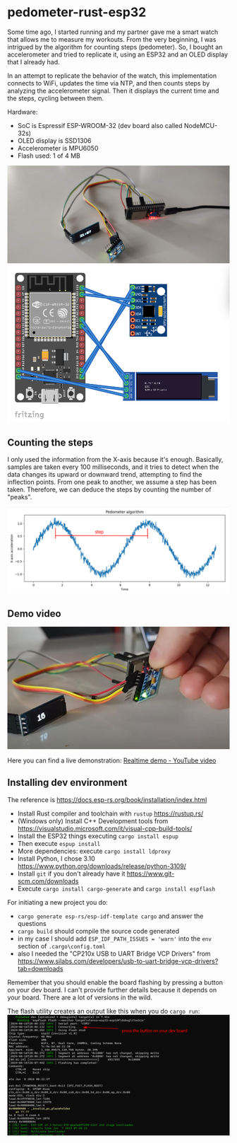 # pedometer-rust-esp32
Some time ago, I started running and my partner gave me a smart watch that allows me to measure my workouts. From the very beginning, I was intrigued by the algorithm for counting steps (pedometer). So, I bought an accelerometer and tried to replicate it, using an ESP32 and an OLED display that I already had.

In an attempt to replicate the behavior of the watch, this implementation connects to WiFi, updates the time via NTP, and then counts steps by analyzing the accelerometer signal. Then it displays the current time and the steps, cycling between them.

Hardware:
* SoC is Espressif ESP-WROOM-32 (dev board also called NodeMCU-32s)
* OLED display is SSD1306
* Accelerometer is MPU6050
* Flash used: 1 of 4 MB

![ESP32 pedometer project](images/pedometer-rust-esp32.jpg)
![ESP32 pedometer protoboard view](images/protoboard.png)

## Counting the steps

I only used the information from the X-axis because it's enough. Basically, samples are taken every 100 milliseconds, and it tries to detect when the data changes its upward or downward trend, attempting to find the inflection points. From one peak to another, we assume a step has been taken. Therefore, we can deduce the steps by counting the number of "peaks".

![Sine signal pedometer](images/sine-signal.png)

## Demo video
![Youtube demo preview](images/youtube-demo.jpg)

Here you can find a live demonstration:  [Realtime demo - YouTube video](https://youtu.be/qpRlkYwzalA)

## Installing dev environment

The reference is https://docs.esp-rs.org/book/installation/index.html

* Install Rust compiler and toolchain with `rustup` https://rustup.rs/
* (Windows only) Install C++ Development tools from https://visualstudio.microsoft.com/it/visual-cpp-build-tools/ 
* Install the ESP32 things executing `cargo install espup`
* Then execute `espup install`
* More dependencies: execute `cargo install ldproxy`
* Install Python, I chose 3.10 https://www.python.org/downloads/release/python-3109/
* Install `git` if you don't already have it https://www.git-scm.com/downloads
* Execute `cargo install cargo-generate` and `cargo install espflash`

For initiating a new project you do:
* `cargo generate esp-rs/esp-idf-template cargo` and answer the questions
* `cargo build` should compile the source code generated
* in my case I should add `ESP_IDF_PATH_ISSUES = 'warn'` into the `env` section of `.cargo\config.toml`
* also I needed the "CP210x USB to UART Bridge VCP Drivers" from https://www.silabs.com/developers/usb-to-uart-bridge-vcp-drivers?tab=downloads

Remember that you should enable the board flashing by pressing a button on your dev board. I can't provide further details because it depends on your board. There are a lot of versions in the wild.

The flash utility creates an output like this when you do `cargo run`:
![Flashing ESP32 screenshot](images/flash-esp32.png)
